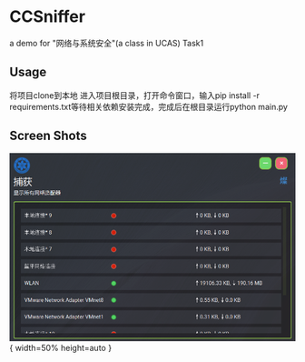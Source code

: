 # CCSniffer
a demo for "网络与系统安全"(a class in UCAS) Task1
## Usage
将项目clone到本地
进入项目根目录，打开命令窗口，输入pip install -r requirements.txt等待相关依赖安装完成，完成后在根目录运行python main.py

## Screen Shots
![pic1](./screenshots/pic1.PNG){ width=50% height=auto }
